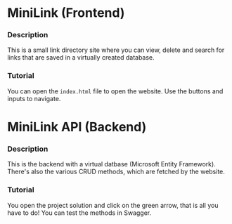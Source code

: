 # MiniLink (Frontend)
### Description
This is a small link directory site where you can view, delete and search for links that are saved in a virtually created database.
### Tutorial
You can open the `index.html` file to open the website. Use the buttons and inputs to navigate.


# MiniLink API (Backend)
### Description
This is the backend with a virtual datbase (Microsoft Entity Framework). There's also the various CRUD methods, which are fetched by the website.
### Tutorial
You open the project solution and click on the green arrow, that is all you have to do! You can test the methods in Swagger.







